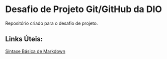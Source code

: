 # Desafio de Projeto Git/GitHub da DIO
Repositório criado para o desafio de projeto.

## Links Úteis:
[Síntaxe Básica de Markdown](https://www.markdownguide.org/basic-syntax/)

